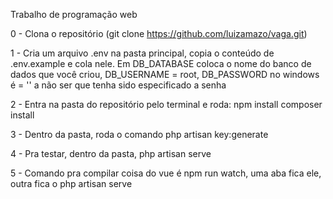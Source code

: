 Trabalho de programação web

0 -  Clona o repositório (git clone https://github.com/luizamazo/vaga.git)

1 - Cria um arquivo .env na pasta principal, copia o conteúdo de .env.example e cola nele. Em DB_DATABASE coloca o nome do banco de dados que você criou, DB_USERNAME = root, DB_PASSWORD no windows é = '' a não ser que tenha sido especificado a senha

2 - Entra na pasta do repositório pelo terminal e roda: 
npm install
composer install

3 - Dentro da pasta, roda o comando php artisan key:generate

4 - Pra testar, dentro da pasta, php artisan serve

5 - Comando pra compilar coisa do vue é npm run watch, uma aba fica ele, outra fica o php artisan serve